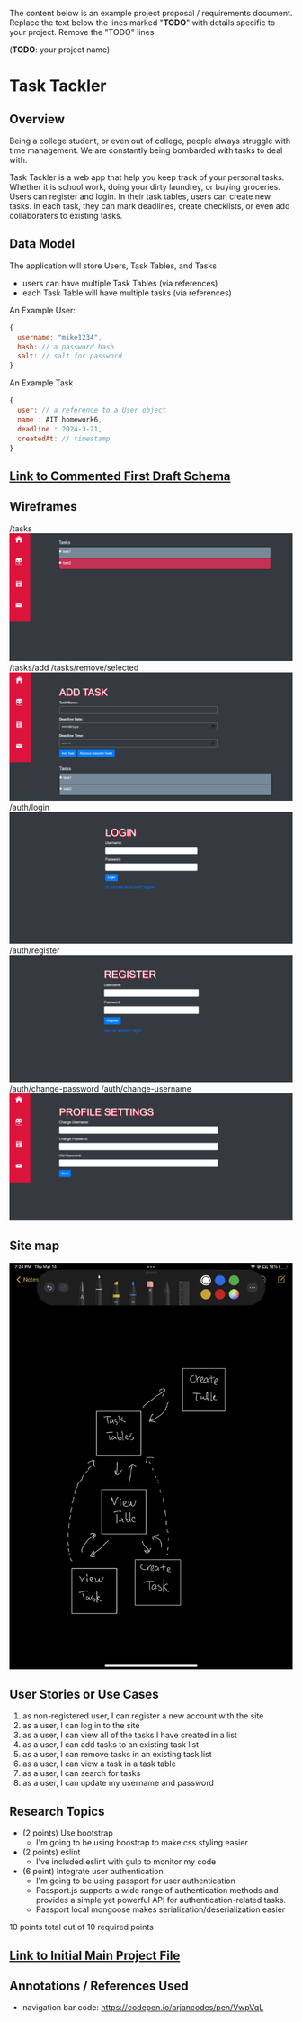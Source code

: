 The content below is an example project proposal / requirements document. Replace the text below the lines marked "__TODO__" with details specific to your project. Remove the "TODO" lines.

(__TODO__: your project name)

# Task Tackler

## Overview

Being a college student, or even out of college, people always struggle with time management. We are constantly being bombarded with tasks to deal with.

Task Tackler is a web app that help you keep track of your personal tasks. Whether it is school work, doing your dirty laundrey, or buying groceries. Users can register and login. In their task tables, users can create new tasks. In each task, they can mark deadlines, create checklists, or even add collaboraters to existing tasks.

## Data Model 

The application will store Users, Task Tables, and Tasks

* users can have multiple Task Tables (via references)
* each Task Table will have multiple tasks (via references)

An Example User:

```javascript
{
  username: "mike1234",
  hash: // a password hash
  salt: // salt for password
}
```


An Example Task 
```javascript
{
  user: // a reference to a User object
  name : AIT homework6,
  deadline : 2024-3-21,
  createdAt: // timestamp
}
```

## [Link to Commented First Draft Schema](db.mjs) 

## Wireframes

/tasks
![task page](documentation/tasks-page.png)
/tasks/add
/tasks/remove/selected
![add/remove task page](documentation/add_remove-task-page.png)
/auth/login
![login page](documentation/login-page.png)
/auth/register
![register page](documentation/register-page.png)
/auth/change-password
/auth/change-username
![settings page](documentation/settings-page.png)



## Site map
![site map](documentation/site-map.jpg)

## User Stories or Use Cases

1. as non-registered user, I can register a new account with the site
2. as a user, I can log in to the site
3. as a user, I can view all of the tasks I have created in a list
4. as a user, I can add tasks to an existing task list
5. as a user, I can remove tasks in an existing task list
6. as a user, I can view a task in a task table
7. as a user, I can search for tasks
8. as a user, I can update my username and password

## Research Topics

* (2 points) Use bootstrap 
    * I'm going to be using boostrap to make css styling easier
* (2 points) eslint
    * I've included eslint with gulp to monitor my code
* (6 point) Integrate user authentication
    * I'm going to be using passport for user authentication
    * Passport.js supports a wide range of authentication methods and provides a simple yet powerful API for authentication-related tasks.
    * Passport local mongoose makes serialization/deserialization easier


10 points total out of 10 required points

## [Link to Initial Main Project File](app.mjs) 

## Annotations / References Used
* navigation bar code: https://codepen.io/arjancodes/pen/VwpVqL

